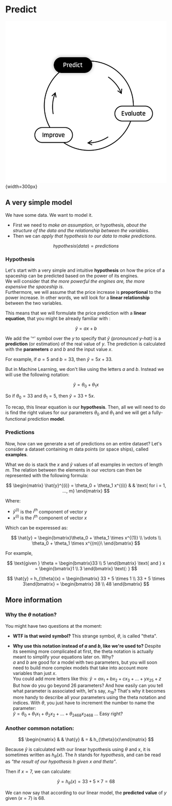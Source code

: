 # Predict 

![cycle_predict](../assets/Predict.png){width=300px}

## A very simple model

We have some data.   We want to model it.  
* First we need to *make an assumption*, or hypothesis, *about the structure of the data and the relationship between the variables*.  
* Then we can *apply that hypothesis to our data to make predictions*. 

$$
hypothesis(data) = predictions
$$

### Hypothesis
Let's start with a very simple and intuitive **hypothesis** on how the price of a spaceship can be predicted based on the power of its engines.  
We will consider that *the more powerful the engines are, the more expensive the spaceship is*.  
Furthermore, we will assume that the price increase is **proportional** to the power increase. In other words, we will look for a **linear relationship** between the two variables.

This means that we will formulate the price prediction with a **linear equation**, that you might be already familiar with :  

$$
\hat{y} = ax + b
$$

We add the '^' symbol over the $y$ to specify that $\hat{y}$ *(pronounced y-hat)* is a **prediction** (or estimation) of the real value of $y$. The prediction is calculated with the **parameters** $a$ and $b$ and the input value $x$.  

For example, if $a = 5$ and $b = 33$, then $\hat{y} = 5x + 33$.  

But in Machine Learning, we don't like using the letters $a$ and $b$. Instead we will use the following notation: 

$$
\hat{y} = \theta_0 + \theta_1 x
$$

So if $\theta_0 = 33$ and $\theta_1 = 5$, then $\hat{y} = 33+ 5x$.    

To recap, this linear equation is our **hypothesis**. Then, all we will need to do is find the right values for our parameters $\theta_0$ and $\theta_1$ and we will get a fully-functional prediction **model**. 

### Predictions
Now, how can we generate a set of predictions on an entire dataset? Let's consider a dataset containing $m$ data points (or space ships), called **examples**.  

What we do is stack the $x$ and $\hat{y}$ values of all examples in vectors of length $m$. The relation between the elements in our vectors can then be represented with the following formula:  

$$
\begin{matrix}
\hat{y}^{(i)} = \theta_0 + \theta_1 x^{(i)} & & \text{ for i = 1, ..., m}
\end{matrix}
$$  

Where:
- $\hat{y}^{(i)}$ is the $i^{th}$ component of vector $y$
- $x^{(i)}$ is the $i^{th}$ component of vector $x$   

Which can be experessed as:  

$$
\hat{y} = \begin{bmatrix}\theta_0 + \theta_1 \times x^{(1)} \\ \vdots \\  \theta_0 + \theta_1 \times x^{(m)}\ \end{bmatrix}
$$  

For example,

$$
\text{given } \theta = \begin{bmatrix}33 \\ 5 \end{bmatrix} \text{ and } x = \begin{bmatrix}1 \\ 3 \end{bmatrix} \text{: }
$$

$$
\hat{y} = h_{\theta}(x) = \begin{bmatrix} 33 +  5 \times 1 \\ 33 + 5 \times 3\end{bmatrix}  = \begin{bmatrix} 38 \\ 48 \end{bmatrix} 
$$


## More information

### Why the $\theta$ notation?

You might have two questions at the moment:
- **WTF is that weird  symbol?**
This strange symbol, $\theta$, is called "theta".

- **Why use this notation instead of $a$ and $b$, like we're used to?**
Despite its seeming more complicated at first, the theta notation is actually meant to simplify your equations later on. Why?  
$a$ and $b$ are good for a model with two parameters, but you will soon need to build more complex models that take into account more variables than just $x$.  
You could add more letters like this:  $\hat{y} = ax_1 + bx_2 + cx_3 + ... + yx_{25} + z$  
But how do you go beyond 26 parameters? And how easily can you tell what parameter is associated with, let's say, $x_{19}$? That's why it becomes more handy to describe all your parameters using the theta notation and indices.
With $\theta$, you just have to increment the number to name the parameter:  
$\hat{y} = \theta_0 + \theta_1 x_1 + \theta_2 x_2 + ... + \theta_{2468} x_{2468}$ ... Easy right?  


### Another common notation:

$$
\begin{matrix} & & \hat{y} & = & h_{\theta}(x)\end{matrix}
$$

Because $\hat{y}$ is calculated with our linear hypothesis using $\theta$ and $x$, it is sometimes written as $h_{\theta}(x)$.
The $h$ stands for *hypothesis*, and can be read as *"the result of our hypothesis h given x and theta"*.

Then if $x = 7$, we can calculate:

$$
\hat{y} = h_{\theta}(x) = 33 + 5 \times 7 = 68
$$

We can now say that according to our linear model, the **predicted value** of $y$ given ($x = 7$) is 68. 
